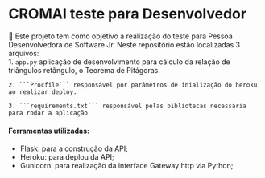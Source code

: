 # CROMAI teste para Desenvolvedor 
📜 Este projeto tem como objetivo a realização do teste para Pessoa Desenvolvedora de Software Jr.
Neste repositório estão localizadas 3 arquivos:  
    1. ```app.py``` aplicação de desenvolvimento para cálculo da relação de triângulos retângulo, o Teorema de Pitágoras.
    
    2. ```Procfile``` responsável por parâmetros de inialização do heroku ao realizar deploy. 
    
    3. ```requirements.txt``` responsável pelas bibliotecas necessária para rodar a aplicação

#### Ferramentas utilizadas:
- Flask: para a construção da API;
- Heroku: para deplou da API;
- Gunicorn: para realização da interface Gateway http via Python;

<!--

## Utilizando a API
1. Autentique o usuário:
    ```python
    import requests
         
    login = {"username": "admin", "password": "admin"}
    url_auth = 'http://localhost:8000/api/token/'
           
    response = requests.post(url_auth, json=login)
    autorize = f'Bearer {response.json()["access"]}'
    ```
2. Envie os dados pelo método POST:
    ```python
   
   # converte moeda
    data = {
        "precosBRL": [
            "R$ 25,88",
            "R$ 29,88",
        ],
        "moedas": [
            "EUR",
        ]
    }
    url = 'http://127.0.0.1:8000/v1/convertemoeda'
    result = requests.post(url=url, headers={"Authorization": autorize}, json=data)
   
   # ordenação geográfica
   data = {
    "plano": [100, 100],
    "posicaoCliente": [50, 50],
    "lojas": [
        [40,88],
        [18, 56],
        [99, 2]
    ]
    }
    url = 'http://127.0.0.1:8000/v1/ordenacaogeografica'
    result = requests.post(url=url, json=data)
    ```

## 💻 Configuração para Desenvolvimento

### Programas necessários
Segue a lista de coisas que você precisa configurar em sua máquina para utilizar este repositório:

1. Python 3  (se você estiver usando Linux, é provável que já esteja instalado. Execute o comando python3 -V para verificar)
2. Pip  (o instalador de pacote Python padrão)
3. Docker e Docker Compose.


### Para utilizar este repositório
1. Fazer um clone da aplicação:
    ```shell
    git clone git@github.com:ravellys/SBF_teste.git
    ```
2. Instale as bibliotecas necessárias:
    ```shell
    pip install requirements.txt
    ```
3. Inicializar Docker
    ```shell
    docker-compose up -d
    ```
4. Realizar migrações
    ```shell
    docker-compose exec web python manage.py migrate
   ```
6. Criar superusuário que será utilizado nos testes:
    ```shell
    docker-compose exec web python manage.py createsuperuser 
   ursername=admin 
   email=admin@admin.com 
   password=admin 
   password=admin 
   Y   
    ```    
7. Realizar testes:
    ```shell
    docker-compose exec web pytest project/tests_auth_jwt.py
    docker-compose exec web pytest apps/convertemoeda/tests.py
    docker-compose exec web pytest apps/ordenacaogeografica/tests.py
    ```   

## 🗃 Histórico de lançamentos

* 30/05/2021 Criação do Projeto


## 📋 Meta

Lucas Ravelllys – [Portifólio](https://ravellys.github.io)
Distribuído sob a licença MIT. Veja `LICENSE` para mais informações.


## 🚀 Contribuições

1. Faça o _fork_ do projeto (<https://github.com/ravellys/crud-cliente/fork>)
2. Crie uma _branch_ para sua modificação (`git checkout -b feature/fooBar`)
3. Faça o _commit_ (`git commit -am 'Add some fooBar'`)
4. _Push_ (`git push origin feature/fooBar`)
5. Crie um novo _Pull Request_
